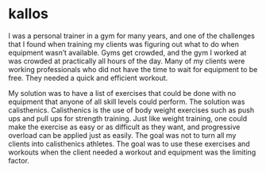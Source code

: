 # kallos
I was a personal trainer in a gym for many years, and one of the challenges that I found when training my clients was figuring out what to do when equipment wasn’t available. Gyms get crowded, and the gym I worked at was crowded at practically all hours of the day. Many of my clients were working professionals who did not have the time to wait for equipment to be free. They needed a quick and efficient workout. 

My solution was to have a list of exercises that could be done with no equipment that anyone of all skill levels could perform. The solution was calisthenics. Calisthenics is the use of body weight exercises such as push ups and pull ups for strength training. Just like weight training, one could make the exercise as easy or as difficult as they want, and progressive overload can be applied just as easily. The goal was not to turn all my clients into calisthenics athletes. The goal was to use these exercises and workouts when the client needed a workout and equipment was the limiting factor. 
